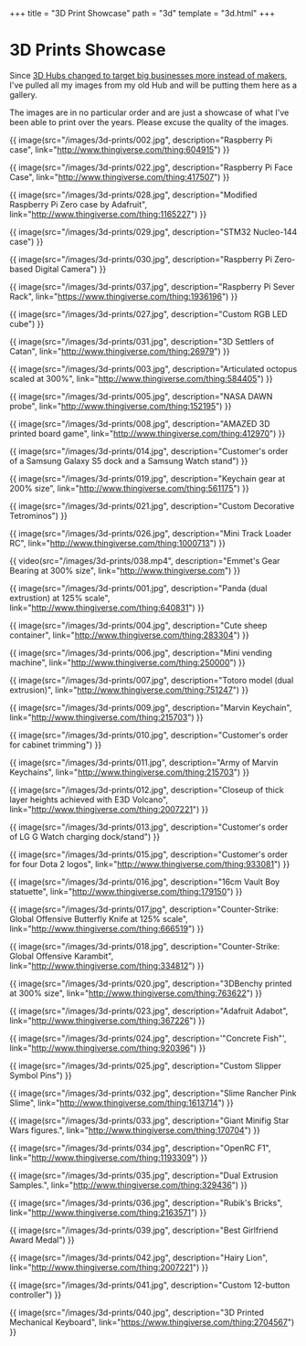 +++
title = "3D Print Showcase"
path = "3d"
template = "3d.html"
+++

# 3D Prints Showcase

Since [3D Hubs changed to target big businesses more instead of makers](https://www.3dhubs.com/blog/3d-hubs-announces-suite-of-new-features-and-switch-to-fulfilled-by-3d-hubs-2/), I've pulled all my images from my old Hub and will be putting them here as a gallery.

The images are in no particular order and are just a showcase of what I've been able to print over the years. Please excuse the quality of the images.

{{ image(src="/images/3d-prints/002.jpg", description="Raspberry Pi case", link="http://www.thingiverse.com/thing:604915") }}

{{ image(src="/images/3d-prints/022.jpg", description="Raspberry Pi Face Case", link="http://www.thingiverse.com/thing:417507") }}

{{ image(src="/images/3d-prints/028.jpg", description="Modified Raspberry Pi Zero case by Adafruit", link="http://www.thingiverse.com/thing:1165227") }}

{{ image(src="/images/3d-prints/029.jpg", description="STM32 Nucleo-144 case") }}

{{ image(src="/images/3d-prints/030.jpg", description="Raspberry Pi Zero-based Digital Camera") }}

{{ image(src="/images/3d-prints/037.jpg", description="Raspberry Pi Sever Rack", link="https://www.thingiverse.com/thing:1936196") }}

{{ image(src="/images/3d-prints/027.jpg", description="Custom RGB LED cube") }}

{{ image(src="/images/3d-prints/031.jpg", description="3D Settlers of Catan", link="http://www.thingiverse.com/thing:26979") }}

{{ image(src="/images/3d-prints/003.jpg", description="Articulated octopus scaled at 300%", link="http://www.thingiverse.com/thing:584405") }}

{{ image(src="/images/3d-prints/005.jpg", description="NASA DAWN probe", link="http://www.thingiverse.com/thing:152195") }}

{{ image(src="/images/3d-prints/008.jpg", description="AMAZED 3D printed board game", link="http://www.thingiverse.com/thing:412970") }}

{{ image(src="/images/3d-prints/014.jpg", description="Customer's order of a Samsung Galaxy S5 dock and a Samsung Watch stand") }}

{{ image(src="/images/3d-prints/019.jpg", description="Keychain gear at 200% size", link="http://www.thingiverse.com/thing:561175") }}

{{ image(src="/images/3d-prints/021.jpg", description="Custom Decorative Tetrominos") }}

{{ image(src="/images/3d-prints/026.jpg", description="Mini Track Loader RC", link="http://www.thingiverse.com/thing:1000713") }}

{{ video(src="/images/3d-prints/038.mp4", description="Emmet's Gear Bearing at 300% size", link="http://www.thingiverse.com") }}

{{ image(src="/images/3d-prints/001.jpg", description="Panda (dual extrustion) at 125% scale", link="http://www.thingiverse.com/thing:640831") }}  

{{ image(src="/images/3d-prints/004.jpg", description="Cute sheep container", link="http://www.thingiverse.com/thing:283304") }}

{{ image(src="/images/3d-prints/006.jpg", description="Mini vending machine", link="http://www.thingiverse.com/thing:250000") }}

{{ image(src="/images/3d-prints/007.jpg", description="Totoro model (dual extrusion)", link="http://www.thingiverse.com/thing:751247") }}

{{ image(src="/images/3d-prints/009.jpg", description="Marvin Keychain", link="http://www.thingiverse.com/thing:215703") }}

{{ image(src="/images/3d-prints/010.jpg", description="Customer's order for cabinet trimming") }}

{{ image(src="/images/3d-prints/011.jpg", description="Army of Marvin Keychains", link="http://www.thingiverse.com/thing:215703") }}

{{ image(src="/images/3d-prints/012.jpg", description="Closeup of thick layer heights achieved with E3D Volcano", link="http://www.thingiverse.com/thing:2007221") }}

{{ image(src="/images/3d-prints/013.jpg", description="Customer's order of LG G Watch charging dock/stand") }}

{{ image(src="/images/3d-prints/015.jpg", description="Customer's order for four Dota 2 logos", link="http://www.thingiverse.com/thing:933081") }}

{{ image(src="/images/3d-prints/016.jpg", description="16cm Vault Boy statuette", link="http://www.thingiverse.com/thing:179150") }}

{{ image(src="/images/3d-prints/017.jpg", description="Counter-Strike: Global Offensive Butterfly Knife at 125% scale", link="http://www.thingiverse.com/thing:666519") }}

{{ image(src="/images/3d-prints/018.jpg", description="Counter-Strike: Global Offensive Karambit", link="http://www.thingiverse.com/thing:334812") }}

{{ image(src="/images/3d-prints/020.jpg", description="3DBenchy printed at 300% size", link="http://www.thingiverse.com/thing:763622") }}

{{ image(src="/images/3d-prints/023.jpg", description="Adafruit Adabot", link="http://www.thingiverse.com/thing:367226") }}

{{ image(src="/images/3d-prints/024.jpg", description='"Concrete Fish"', link="http://www.thingiverse.com/thing:920396") }}

{{ image(src="/images/3d-prints/025.jpg", description="Custom Slipper Symbol Pins") }}

{{ image(src="/images/3d-prints/032.jpg", description="Slime Rancher Pink Slime", link="http://www.thingiverse.com/thing:1613714") }}

{{ image(src="/images/3d-prints/033.jpg", description="Giant Minifig Star Wars figures.", link="http://www.thingiverse.com/thing:170704") }}

{{ image(src="/images/3d-prints/034.jpg", description="OpenRC F1", link="http://www.thingiverse.com/thing:1193309") }}

{{ image(src="/images/3d-prints/035.jpg", description="Dual Extrusion Samples.", link="http://www.thingiverse.com/thing:329436") }}

{{ image(src="/images/3d-prints/036.jpg", description="Rubik's Bricks", link="http://www.thingiverse.com/thing:2163571") }}

{{ image(src="/images/3d-prints/039.jpg", description="Best Girlfriend Award Medal") }}

{{ image(src="/images/3d-prints/042.jpg", description="Hairy Lion", link="http://www.thingiverse.com/thing:2007221") }}

{{ image(src="/images/3d-prints/041.jpg", description="Custom 12-button controller") }}

{{ image(src="/images/3d-prints/040.jpg", description="3D Printed Mechanical Keyboard", link="https://www.thingiverse.com/thing:2704567") }}
